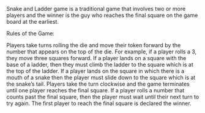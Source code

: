 Snake and Ladder game is a traditional game that involves two or more players and the winner is the guy who reaches the final square on the game board at the earliest.

Rules of the Game: 

Players take turns rolling the die and move their token forward by the number that appears on the top of the die. For example, if a player rolls a 3, they move three squares forward.
If a player lands on a square with the base of a ladder, then they must climb the ladder to the square which is at the top of the ladder.
If a player lands on the square in which there is a mouth of a snake then the player must slide down to the square which is at the snake’s tail.
Players take the turn clockwise and the game terminates until one player reaches the final square. If a player rolls a number that counts past the final square, then the player must wait until their next turn to try again.
The first player to reach the final square is declared the winner.
